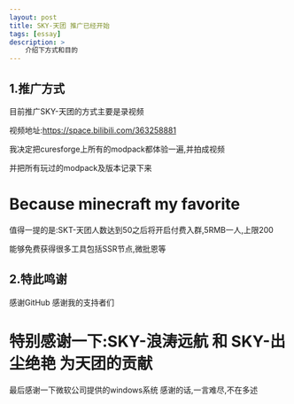 ```yaml
---
layout: post
title: SKY-天团 推广已经开始
tags: [essay]
description: >
    介绍下方式和目的
---
```


## 1.推广方式
目前推广SKY-天团的方式主要是录视频

视频地址:https://space.bilibili.com/363258881

我决定把curesforge上所有的modpack都体验一遍,并拍成视频

并把所有玩过的modpack及版本记录下来

# Because minecraft my favorite

值得一提的是:SKT-天团人数达到50之后将开启付费入群,5RMB一人,上限200

能够免费获得很多工具包括SSR节点,微批恩等


## 2.特此鸣谢
感谢GitHub
感谢我的支持者们
# 特别感谢一下:SKY-浪涛远航 和 SKY-出尘绝艳 为天团的贡献
最后感谢一下微软公司提供的windows系统
感谢的话,一言难尽,不在多述
